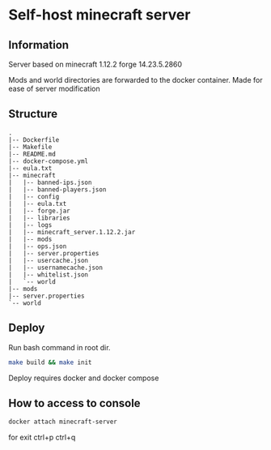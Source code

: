 # Self-host minecraft server


## Information
Server based on minecraft 1.12.2 forge 14.23.5.2860

Mods and world directories are forwarded to the docker container. Made for ease of server modification

## Structure
```
.
|-- Dockerfile
|-- Makefile
|-- README.md
|-- docker-compose.yml
|-- eula.txt
|-- minecraft
|   |-- banned-ips.json
|   |-- banned-players.json
|   |-- config
|   |-- eula.txt
|   |-- forge.jar
|   |-- libraries
|   |-- logs
|   |-- minecraft_server.1.12.2.jar
|   |-- mods
|   |-- ops.json
|   |-- server.properties
|   |-- usercache.json
|   |-- usernamecache.json
|   |-- whitelist.json
|   `-- world
|-- mods
|-- server.properties
`-- world
```

## Deploy



Run bash command in root dir.


```bash
make build && make init
```

Deploy requires docker and docker compose


## How to access to console


```bash
docker attach minecraft-server
```
for exit ctrl+p ctrl+q
